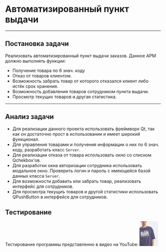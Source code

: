 # Автоматизированный пункт выдачи
___
## Постановка задачи
Реализовать автоматизированный пункт выдачи заказов.
Данное АРМ должно выполнять функции:
- Получение товара по 6 знач. коду
- Отказ от товаров клиентом.
- Возможность забрать товар от которого отказался клиент либо истёк срок хранения.
- Возможность добавления товаров сотрудником пункта выдачи.
- Просмотр текущих товаров и другая статистика.
___
## Анализ задачи
- Для реализации данного проекта использовать фреймворк Qt, так как он достаточно прост в использовании и имеет широкий функционал.
- Для управления товарами и получения информации о них по 6 знач. коду, разработать класс ```Server```.
- Для реализации отказа от товара использовать окно со списком Qchekbox'ов.
- Для разработки окна авторизации сотрудника использовать модальное окно. Проверить логин и пароль с имеющейся базой данных класса ```Server```.
- Для возможности добавить или забрать товар, реализовать интерфейс для сотрудников.
- Для просмотра текущиъ товаров и другой статистики использовать QPushButton в интерфейсе для сотрудников.
## Тестирование
Тестирование программы представленно в видео на YouTube:
![Image alt](https://raw.githubusercontent.com/KHox/QT-Post/main/Postomat-Rebirth/img/%D0%A2%D0%92%D0%9E%D0%95%20%D0%9C%D1%83%D0%B6%D1%81%D0%BA%D0%B0%D1%8F%20%D1%84%D1%83%D1%82%D0%B1%D0%BE%D0%BB%D0%BA%D0%B0%20%D1%81%20(%D0%BF%D1%80%D0%B8%D0%BD%D1%82%D0%BE%D0%BC%20L%2C%20%D1%81%D0%B5%D1%80%D0%B0%D1%8F).png)
